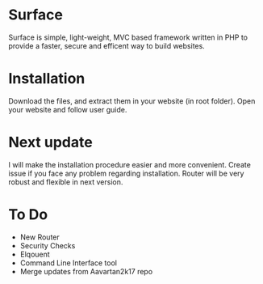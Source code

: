 # Surface
Surface is simple, light-weight, MVC based framework written in PHP to provide a faster, secure and efficent way to build websites.

# Installation
Download the files, and extract them in your website (in root folder).
Open your website and follow user guide.

# Next update
I will make the installation procedure easier and more convenient.
Create issue if you face any problem regarding installation.
Router will be very robust and flexible in next version.

# To Do
- New Router
- Security Checks
- Elqouent
- Command Line Interface tool
- Merge updates from Aavartan2k17 repo

